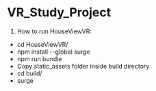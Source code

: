 # VR_Study_Project
1. How to run HouseViewVR:
- cd HouseViewVR/
- npm install --global surge
- npm run bundle
- Copy static_assets folder inside build directory
- cd build/
- surge
